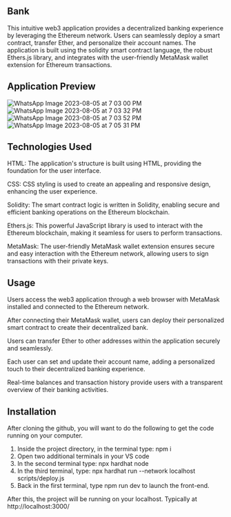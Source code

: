 ## Bank
This intuitive web3 application provides a decentralized banking experience by leveraging the Ethereum network. Users can seamlessly deploy a smart contract, transfer Ether, and personalize their account names. The application is built using the solidity smart contract language, the robust Ethers.js library, and integrates with the user-friendly MetaMask wallet extension for Ethereum transactions.

## Application Preview

![WhatsApp Image 2023-08-05 at 7 03 00 PM](https://github.com/sritambiswal2003/Metacrafters/assets/139357786/cd892564-20a4-47ef-9238-1e7e4c5b4ad9)
![WhatsApp Image 2023-08-05 at 7 03 32 PM](https://github.com/sritambiswal2003/Metacrafters/assets/139357786/ad498cac-6ba3-473f-bc65-50213286cdf5)
![WhatsApp Image 2023-08-05 at 7 03 52 PM](https://github.com/sritambiswal2003/Metacrafters/assets/139357786/9917153b-9048-4757-b242-02491dfcef57)
![WhatsApp Image 2023-08-05 at 7 05 31 PM](https://github.com/sritambiswal2003/Metacrafters/assets/139357786/d3f8a407-4cb4-4d5a-9079-78db5ed0d087)


## Technologies Used

HTML: The application's structure is built using HTML, providing the foundation for the user interface.

CSS: CSS styling is used to create an appealing and responsive design, enhancing the user experience.

Solidity: The smart contract logic is written in Solidity, enabling secure and efficient banking operations on the Ethereum blockchain.

Ethers.js: This powerful JavaScript library is used to interact with the Ethereum blockchain, making it seamless for users to perform transactions.

MetaMask: The user-friendly MetaMask wallet extension ensures secure and easy interaction with the Ethereum network, allowing users to sign transactions with their private keys.

## Usage

Users access the web3 application through a web browser with MetaMask installed and connected to the Ethereum network.

After connecting their MetaMask wallet, users can deploy their personalized smart contract to create their decentralized bank.

Users can transfer Ether to other addresses within the application securely and seamlessly.

Each user can set and update their account name, adding a personalized touch to their decentralized banking experience.

Real-time balances and transaction history provide users with a transparent overview of their banking activities.

## Installation

After cloning the github, you will want to do the following to get the code running on your computer.

1. Inside the project directory, in the terminal type: npm i
2. Open two additional terminals in your VS code
3. In the second terminal type: npx hardhat node
4. In the third terminal, type: npx hardhat run --network localhost scripts/deploy.js
5. Back in the first terminal, type npm run dev to launch the front-end.

After this, the project will be running on your localhost. 
Typically at http://localhost:3000/
